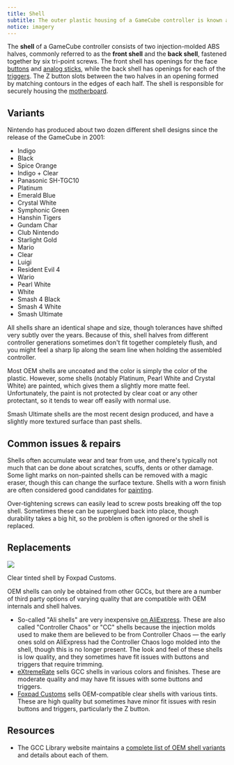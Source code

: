 ```yaml
---
title: Shell
subtitle: The outer plastic housing of a GameCube controller is known as the shell.
notice: imagery
---
```


The **shell** of a GameCube controller consists of two injection-molded ABS halves, commonly referred to as the **front shell** and the **back shell**, fastened together by six tri-point screws. The front shell has openings for the face [buttons](/buttons) and [analog sticks](/analog-sticks), while the back shell has openings for each of the [triggers](/triggers). The Z button slots between the two halves in an opening formed by matching contours in the edges of each half. The shell is responsible for securely housing the [motherboard](/motherboard).

## Variants

Nintendo has produced about two dozen different shell designs since the release of the GameCube in 2001:

- Indigo
- Black
- Spice Orange
- Indigo + Clear
- Panasonic SH-TGC10
- Platinum
- Emerald Blue
- Crystal White
- Symphonic Green
- Hanshin Tigers
- Gundam Char
- Club Nintendo
- Starlight Gold
- Mario
- Clear
- Luigi
- Resident Evil 4
- Wario
- Pearl White
- White
- Smash 4 Black
- Smash 4 White
- Smash Ultimate

All shells share an identical shape and size, though tolerances have shifted very subtly over the years. Because of this, shell halves from different controller generations sometimes don't fit together completely flush, and you might feel a sharp lip along the seam line when holding the assembled controller.

Most OEM shells are uncoated and the color is simply the color of the plastic. However, some shells (notably Platinum, Pearl White and Crystal White) are painted, which gives them a slightly more matte feel. Unfortunately, the paint is not protected by clear coat or any other protectant, so it tends to wear off easily with normal use.

Smash Ultimate shells are the most recent design produced, and have a slightly more textured surface than past shells.

## Common issues & repairs

Shells often accumulate wear and tear from use, and there's typically not much that can be done about scratches, scuffs, dents or other damage. Some light marks on non-painted shells can be removed with a magic eraser, though this can change the surface texture. Shells with a worn finish are often considered good candidates for [painting](/shell/shell-mods/shell-painting).

Over-tightening screws can easily lead to screw posts breaking off the top shell. Sometimes these can be superglued back into place, though durability takes a big hit, so the problem is often ignored or the shell is replaced.

## Replacements

<aside>
  <a href="/static/compendium/foxpad-shell.jpg">
    <img src="/static/compendium/foxpad-shell-thumb.jpg">
  </a>
  <p>Clear tinted shell by Foxpad Customs.</p>
</aside>

OEM shells can only be obtained from other GCCs, but there are a number of third party options of varying quality that are compatible with OEM internals and shell halves.

- So-called "Ali shells" are very inexpensive [on AliExpress](https://www.aliexpress.us/item/3256805693064809.html). These are also called "Controller Chaos" or "CC" shells because the injection molds used to make them are believed to be from Controller Chaos — the early ones sold on AliExpress had the Controller Chaos logo molded into the shell, though this is no longer present. The look and feel of these shells is low quality, and they sometimes have fit issues with buttons and triggers that require trimming.
- [eXtremeRate](https://extremerate.com/collections/nintendo-gamecube-shells) sells GCC shells in various colors and finishes. These are moderate quality and may have fit issues with some buttons and triggers.
- [Foxpad Customs](https://foxpadcustoms.com) sells OEM-compatible clear shells with various tints. These are high quality but sometimes have minor fit issues with resin buttons and triggers, particularly the Z button.

## Resources

- The GCC Library website maintains a [complete list of OEM shell variants](https://gccontrollerlibrary.com/controllers/wired-gamecube-controller/) and details about each of them.
